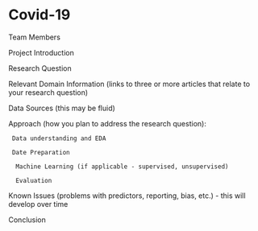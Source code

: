 # Covid-19
Team Members

Project Introduction

Research Question

Relevant Domain Information (links to three or more articles that relate to your research question)

Data Sources (this may be fluid)

Approach (how you plan to address the research question):

     Data understanding and EDA

     Date Preparation

      Machine Learning (if applicable - supervised, unsupervised)

      Evaluation

Known Issues (problems with predictors, reporting, bias, etc.) - this will develop over time

Conclusion
